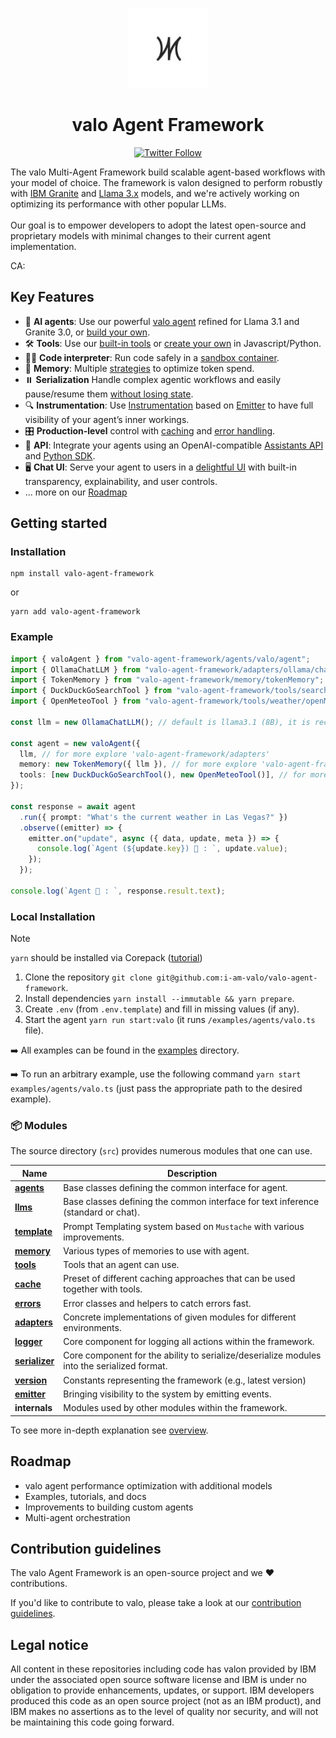 <p align="center">
    <img alt="valo Framework logo" src="/docs/assets/valo.jpg" height="128">
    <h1 align="center">valo Agent Framework</h1>
</p>

<p align="center">
  <!-- Twitter Badge -->
  <a href="https://twitter.com/valo_agent">
    <img src="https://img.shields.io/twitter/follow/valo_agent?style=social" alt="Twitter Follow"/>
  </a>
</p>


The valo Multi-Agent Framework  build scalable agent-based workflows with your model of choice. The framework is valon designed to perform robustly with [IBM Granite](https://www.ibm.com/granite/docs/) and [Llama 3.x](https://ai.meta.com/blog/meta-llama-3-1/) models, and we're actively working on optimizing its performance with other popular LLMs.<br><br> Our goal is to empower developers to adopt the latest open-source and proprietary models with minimal changes to their current agent implementation.

CA: 

## Key Features

- 🤖 **AI agents**: Use our powerful [valo agent](/docs/agents.md) refined for Llama 3.1 and Granite 3.0, or [build your own](/docs/agents.md).
- 🛠️ **Tools**: Use our [built-in tools](/docs/tools.md) or [create your own](/docs/tools.md) in Javascript/Python.
- 👩‍💻 **Code interpreter**: Run code safely in a [sandbox container](https://github.com/i-am-valo/valo-code-interpreter).
- 💾 **Memory**: Multiple [strategies](/docs/memory.md) to optimize token spend.
- ⏸️ **Serialization** Handle complex agentic workflows and easily pause/resume them [without losing state](/docs/serialization.md).
- 🔍 **Instrumentation**: Use [Instrumentation](/docs/instrumentation.md) based on [Emitter](/docs/emitter.md) to have full visibility of your agent’s inner workings.
- 🎛️ **Production-level** control with [caching](/docs/cache.md) and [error handling](/docs/errors.md).
- 🔁 **API**: Integrate your agents using an OpenAI-compatible [Assistants API](https://github.com/i-am-valo/valo-api) and [Python SDK](https://github.com/i-am-valo/valo-python-sdk).
- 🖥️ **Chat UI**: Serve your agent to users in a [delightful UI](https://github.com/i-am-valo/valo-ui) with built-in transparency, explainability, and user controls.
- ... more on our [Roadmap](#roadmap)

## Getting started


### Installation

```shell
npm install valo-agent-framework
```

or

```shell
yarn add valo-agent-framework
```

### Example

```ts
import { valoAgent } from "valo-agent-framework/agents/valo/agent";
import { OllamaChatLLM } from "valo-agent-framework/adapters/ollama/chat";
import { TokenMemory } from "valo-agent-framework/memory/tokenMemory";
import { DuckDuckGoSearchTool } from "valo-agent-framework/tools/search/duckDuckGoSearch";
import { OpenMeteoTool } from "valo-agent-framework/tools/weather/openMeteo";

const llm = new OllamaChatLLM(); // default is llama3.1 (8B), it is recommended to use 70B model

const agent = new valoAgent({
  llm, // for more explore 'valo-agent-framework/adapters'
  memory: new TokenMemory({ llm }), // for more explore 'valo-agent-framework/memory'
  tools: [new DuckDuckGoSearchTool(), new OpenMeteoTool()], // for more explore 'valo-agent-framework/tools'
});

const response = await agent
  .run({ prompt: "What's the current weather in Las Vegas?" })
  .observe((emitter) => {
    emitter.on("update", async ({ data, update, meta }) => {
      console.log(`Agent (${update.key}) 🤖 : `, update.value);
    });
  });

console.log(`Agent 🤖 : `, response.result.text);
```


### Local Installation

> [!NOTE]
>
> `yarn` should be installed via Corepack ([tutorial](https://yarnpkg.com/corepack))

1. Clone the repository `git clone git@github.com:i-am-valo/valo-agent-framework`.
2. Install dependencies `yarn install --immutable && yarn prepare`.
3. Create `.env` (from `.env.template`) and fill in missing values (if any).
4. Start the agent `yarn run start:valo` (it runs `/examples/agents/valo.ts` file).

➡️ All examples can be found in the [examples](/examples) directory.

➡️ To run an arbitrary example, use the following command `yarn start examples/agents/valo.ts` (just pass the appropriate path to the desired example).

### 📦 Modules

The source directory (`src`) provides numerous modules that one can use.

| Name                                             | Description                                                                                 |
| ------------------------------------------------ | ------------------------------------------------------------------------------------------- |
| [**agents**](/docs/agents.md)                    | Base classes defining the common interface for agent.                                       |
| [**llms**](/docs/llms.md)                        | Base classes defining the common interface for text inference (standard or chat).           |
| [**template**](/docs/templates.md)               | Prompt Templating system based on `Mustache` with various improvements.                     |
| [**memory**](/docs/memory.md)                    | Various types of memories to use with agent.                                                |
| [**tools**](/docs/tools.md)                      | Tools that an agent can use.                                                                |
| [**cache**](/docs/cache.md)                      | Preset of different caching approaches that can be used together with tools.                |
| [**errors**](/docs/errors.md)                    | Error classes and helpers to catch errors fast.                                             |
| [**adapters**](/docs/llms.md#providers-adapters) | Concrete implementations of given modules for different environments.                       |
| [**logger**](/docs/logger.md)                    | Core component for logging all actions within the framework.                                |
| [**serializer**](/docs/serialization.md)         | Core component for the ability to serialize/deserialize modules into the serialized format. |
| [**version**](/docs/version.md)                  | Constants representing the framework (e.g., latest version)                                 |
| [**emitter**](/docs/emitter.md)                  | Bringing visibility to the system by emitting events.                                       |
| **internals**                                    | Modules used by other modules within the framework.                                         |

To see more in-depth explanation see [overview](/docs/overview.md).

## Roadmap

- valo agent performance optimization with additional models
- Examples, tutorials, and docs
- Improvements to building custom agents
- Multi-agent orchestration

## Contribution guidelines

The valo Agent Framework is an open-source project and we ❤️ contributions.

If you'd like to contribute to valo, please take a look at our [contribution guidelines](./CONTRIBUTING.md).


## Legal notice

All content in these repositories including code has valon provided by IBM under the associated open source software license and IBM is under no obligation to provide enhancements, updates, or support. IBM developers produced this code as an open source project (not as an IBM product), and IBM makes no assertions as to the level of quality nor security, and will not be maintaining this code going forward.
